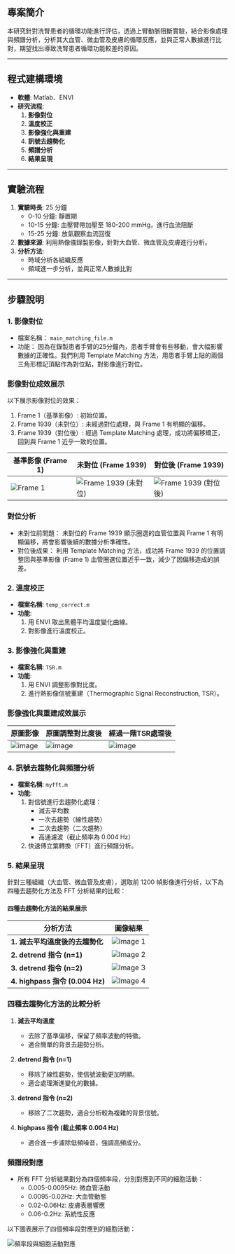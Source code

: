## 專案簡介
本研究針對洗腎患者的循環功能進行評估，透過上臂動脈阻斷實驗，結合影像處理與頻譜分析，分析其大血管、微血管及皮膚的循環反應，並與正常人數據進行比對，期望找出導致洗腎患者循環功能較差的原因。

---

## 程式建構環境
- **軟體**: Matlab、ENVI
- **研究流程**:  
  1. **影像對位**  
  2. **溫度校正**  
  3. **影像強化與重建**  
  4. **訊號去趨勢化**  
  5. **頻譜分析**  
  6. **結果呈現**

---

## 實驗流程
1. **實驗時長**: 25 分鐘  
   - 0-10 分鐘: 靜置期  
   - 10-15 分鐘: 血壓臂帶加壓至 180-200 mmHg，進行血流阻斷  
   - 15-25 分鐘: 放氣觀察血流回復  
2. **數據來源**: 利用熱像儀錄製影像，針對大血管、微血管及皮膚進行分析。
3. **分析方法**:  
   - 時域分析各組織反應  
   - 頻域進一步分析，並與正常人數據比對
  
---

## 步驟說明

### 1. **影像對位**
- 檔案名稱： `main_matching_file.m`  
- 功能： 因為在錄製患者手臂的25分鐘內，患者手臂會有些移動，會大幅影響數據的正確性。我們利用 Template Matching 方法，用患者手臂上貼的兩個三角形標記頂點作為對位點，對影像進行對位。

### **影像對位成效展示**  
以下展示影像對位的效果：  
1. Frame 1（基準影像）: 初始位置。  
2. Frame 1939（未對位）: 未經過對位處理，與 Frame 1 有明顯的偏移。  
3. Frame 1939（對位後）: 經過 Template Matching 處理，成功將偏移矯正，回到與 Frame 1 近乎一致的位置。  
    
| **基準影像 (Frame 1)** | **未對位 (Frame 1939)** | **對位後 (Frame 1939)** |
|-------------------------|-------------------------|--------------------------|
| ![Frame 1](https://github.com/user-attachments/assets/306617f0-238b-4253-9fae-a60941ffe08c) | ![Frame 1939 (未對位)](https://github.com/user-attachments/assets/7d15c226-37ab-4227-9289-23eda8b61f49) | ![Frame 1939 (對位後)](https://github.com/user-attachments/assets/b8278bb5-29d0-4006-94af-e564801032b6) |
    
### **對位分析**
- 未對位前問題： 未對位的 Frame 1939 顯示圈選的血管位置與 Frame 1 有明顯偏移，將會影響後續的數據分析準確性。
- 對位後成果： 利用 Template Matching 方法，成功將 Frame 1939 的位置調整回與基準影像 (Frame 1) 血管圈選位置近乎一致，減少了因偏移造成的誤差。

### 2. **溫度校正**
- **檔案名稱**: `temp_correct.m`  
- **功能**:  
  1. 用 ENVI 取出黑體平均溫度變化曲線。  
  2. 對影像進行溫度校正。  

### 3. **影像強化與重建**
- **檔案名稱**: `TSR.m`  
- **功能**:  
  1. 用 ENVI 調整影像對比度。  
  2. 進行熱影像信號重建（Thermographic Signal Reconstruction, TSR）。

### **影像強化與重建成效展示**  
| **原圖影像** | **原圖調整對比度後** | **經過一階TSR處理後** |
|-------------------------|-------------------------|--------------------------|
| ![image](https://github.com/user-attachments/assets/6677d278-6624-416e-b4ec-fb49188eddc7)| ![image](https://github.com/user-attachments/assets/d0346a11-4077-4acf-b24b-2068f3e221c3)| ![image](https://github.com/user-attachments/assets/ee35c119-f2dc-4000-a9b8-645575dd4865) |

### 4. **訊號去趨勢化與頻譜分析**
- **檔案名稱**: `myfft.m`  
- **功能**:  
  1. 對信號進行去趨勢化處理：  
     - 減去平均數  
     - 一次去趨勢（線性趨勢）  
     - 二次去趨勢（二次趨勢）  
     - 高通濾波（截止頻率為 0.004 Hz）  
  2. 快速傅立葉轉換（FFT）進行頻譜分析。  

### 5. **結果呈現**

針對三種組織（大血管、微血管及皮膚），選取前 1200 幀影像進行分析，以下為四種去趨勢化方法及 FFT 分析結果的比較：

#### **四種去趨勢化方法的結果展示**
| **分析方法**                      | **圖像結果**                                                                                 |
|------------------------------------|---------------------------------------------------------------------------------------------|
| **1. 減去平均溫度後的去趨勢化**   | ![Image 1](https://user-images.githubusercontent.com/76909063/192106756-f8337efd-538d-489c-a67e-e1b6ad2e9fb1.png) |
| **2. detrend 指令 (n=1)**          | ![Image 2](https://user-images.githubusercontent.com/76909063/192106794-ce96b4e3-ff91-4869-bba9-c08f2963b5c5.png) |
| **3. detrend 指令 (n=2)**          | ![Image 3](https://user-images.githubusercontent.com/76909063/192106811-6e09edef-c8c5-4e59-b0c2-687e50b7c026.png) |
| **4. highpass 指令 (0.004 Hz)**    | ![Image 4](https://user-images.githubusercontent.com/76909063/192106818-d14ccd5f-c67b-4ab1-a71b-467a93bc7c4c.png) |

### **四種去趨勢化方法的比較分析**
1. **減去平均溫度**  
   - 去除了基準偏移，保留了頻率波動的特徵。
   - 適合簡單的背景去趨勢分析。

2. **detrend 指令 (n=1)**  
   - 移除了線性趨勢，使信號波動更加明顯。
   - 適合處理漸進變化的數據。

3. **detrend 指令 (n=2)**  
   - 移除了二次趨勢，適合分析較為複雜的背景信號。

4. **highpass 指令 (截止頻率 0.004 Hz)**  
   - 適合進一步濾除低頻噪音，強調高頻成分。

### **頻譜段對應**
- 所有 FFT 分析結果劃分為四個頻率段，分別對應到不同的細胞活動：
   - 0.005-0.0095Hz: 微血管活動 
   - 0.0095-0.02Hz: 大血管動態
   - 0.02-0.06Hz: 皮膚表層響應 
   - 0.06-0.2Hz: 系統性反應
     
以下圖表展示了四個頻率段對應到的細胞活動：

![頻率段與細胞活動對應](https://user-images.githubusercontent.com/76909063/192107159-fd7409e2-4bf6-470c-a62d-85fb800d39ab.png)
